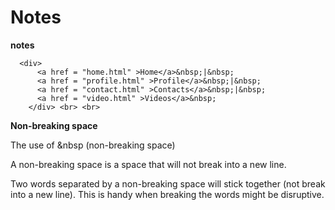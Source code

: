 # Notes

**notes**
```
  <div>
      <a href = "home.html" >Home</a>&nbsp;|&nbsp;
      <a href = "profile.html" >Profile</a>&nbsp;|&nbsp;
      <a href = "contact.html" >Contacts</a>&nbsp;|&nbsp;
      <a href = "video.html" >Videos</a>&nbsp;
    </div> <br> <br>
```
**Non-breaking space**

The use of &nbsp (non-breaking space) 

A non-breaking space is a space that will not break into a new line.

Two words separated by a non-breaking space will stick together (not break into a new line). This is handy when breaking the words might be disruptive.
